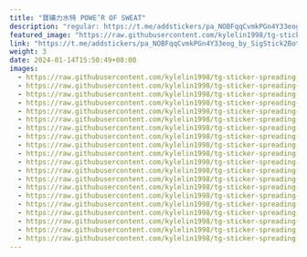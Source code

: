 ```yaml
---
title: "寶礦力水特 POWE’R OF SWEAT"
description: "regular: https://t.me/addstickers/pa_NOBFqqCvmkPGn4Y33eog_by_SigStick2Bot"
featured_image: "https://raw.githubusercontent.com/kylelin1998/tg-sticker-spreading-worldwide-images/main/img/82b01d14-f744-4730-9ffb-e8d6051e51c1.jpg"
link: "https://t.me/addstickers/pa_NOBFqqCvmkPGn4Y33eog_by_SigStick2Bot"
weight: 3
date: 2024-01-14T15:50:49+08:00
images:
  - https://raw.githubusercontent.com/kylelin1998/tg-sticker-spreading-worldwide-images/main/img/82b01d14-f744-4730-9ffb-e8d6051e51c1.jpg
  - https://raw.githubusercontent.com/kylelin1998/tg-sticker-spreading-worldwide-images/main/img/7a6d9b17-d2b7-419c-bcbe-be613f5b2671.jpg
  - https://raw.githubusercontent.com/kylelin1998/tg-sticker-spreading-worldwide-images/main/img/800d4ac2-daed-40e4-9335-f66b80d44070.jpg
  - https://raw.githubusercontent.com/kylelin1998/tg-sticker-spreading-worldwide-images/main/img/178d526c-b498-49d9-a552-1318cc147e64.jpg
  - https://raw.githubusercontent.com/kylelin1998/tg-sticker-spreading-worldwide-images/main/img/f0ff9ef9-1530-424b-a3d9-2963b65cd671.jpg
  - https://raw.githubusercontent.com/kylelin1998/tg-sticker-spreading-worldwide-images/main/img/2c46825e-f4ab-4583-9c44-7d58eebc3d32.jpg
  - https://raw.githubusercontent.com/kylelin1998/tg-sticker-spreading-worldwide-images/main/img/d34cf746-7aca-48fd-8de6-f349bf4c3949.jpg
  - https://raw.githubusercontent.com/kylelin1998/tg-sticker-spreading-worldwide-images/main/img/839d20ba-0164-4ca8-b1ef-0507c0a778b7.jpg
  - https://raw.githubusercontent.com/kylelin1998/tg-sticker-spreading-worldwide-images/main/img/60817ccf-c710-480d-afae-0da222e9c83e.jpg
  - https://raw.githubusercontent.com/kylelin1998/tg-sticker-spreading-worldwide-images/main/img/180f7a5a-9919-4a6d-af31-c1cab5539e39.jpg
  - https://raw.githubusercontent.com/kylelin1998/tg-sticker-spreading-worldwide-images/main/img/c9fb48a0-7076-481b-a2e3-0e633a54df8c.jpg
  - https://raw.githubusercontent.com/kylelin1998/tg-sticker-spreading-worldwide-images/main/img/45f06b50-f976-4f97-baca-f2d3c4e6266a.jpg
  - https://raw.githubusercontent.com/kylelin1998/tg-sticker-spreading-worldwide-images/main/img/690a16fd-96a1-42e7-bdb5-5450634715d3.jpg
  - https://raw.githubusercontent.com/kylelin1998/tg-sticker-spreading-worldwide-images/main/img/b84bffc1-257d-4aa3-87a3-e21c2c38c937.jpg
  - https://raw.githubusercontent.com/kylelin1998/tg-sticker-spreading-worldwide-images/main/img/89974790-3e33-4240-97d9-ba4afa38beb0.jpg
  - https://raw.githubusercontent.com/kylelin1998/tg-sticker-spreading-worldwide-images/main/img/0c765ff3-28de-4cf6-9ca0-83af865fccc4.jpg
  - https://raw.githubusercontent.com/kylelin1998/tg-sticker-spreading-worldwide-images/main/img/86a40f17-ec67-4331-9b51-1faff1fdfcb4.jpg
  - https://raw.githubusercontent.com/kylelin1998/tg-sticker-spreading-worldwide-images/main/img/4dffdfb7-c380-4db7-82e1-804d2a72c8cb.jpg
  - https://raw.githubusercontent.com/kylelin1998/tg-sticker-spreading-worldwide-images/main/img/b9b5581d-a326-40ef-a468-b61b796ec742.jpg
  - https://raw.githubusercontent.com/kylelin1998/tg-sticker-spreading-worldwide-images/main/img/f81ca30a-7749-4d0a-9b70-1bfb75a52c97.jpg
---
```

